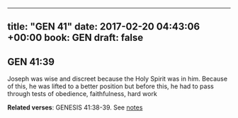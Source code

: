 
---
title: "GEN 41"
date: 2017-02-20 04:43:06 +00:00
book: GEN
draft: false
---

## GEN 41:39

Joseph was wise and discreet because the Holy Spirit was in him. Because of this, he was lifted to a better position but before this, he had to pass through tests of obedience, faithfulness, hard work

**Related verses**: GENESIS 41:38-39. See [notes](https://my.bible.com/notes/2574545894784098330)

